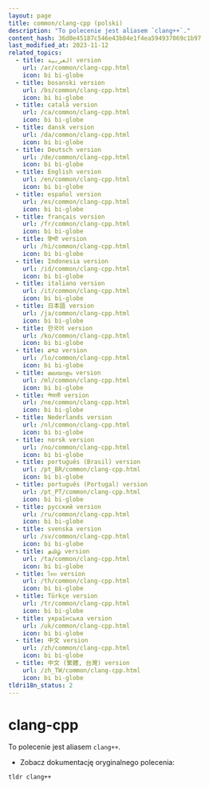 ```yaml
---
layout: page
title: common/clang-cpp (polski)
description: "To polecenie jest aliasem `clang++`."
content_hash: 36d0e45187c546e43b84e1f4ea594937069c1b97
last_modified_at: 2023-11-12
related_topics:
  - title: العربية version
    url: /ar/common/clang-cpp.html
    icon: bi bi-globe
  - title: bosanski version
    url: /bs/common/clang-cpp.html
    icon: bi bi-globe
  - title: català version
    url: /ca/common/clang-cpp.html
    icon: bi bi-globe
  - title: dansk version
    url: /da/common/clang-cpp.html
    icon: bi bi-globe
  - title: Deutsch version
    url: /de/common/clang-cpp.html
    icon: bi bi-globe
  - title: English version
    url: /en/common/clang-cpp.html
    icon: bi bi-globe
  - title: español version
    url: /es/common/clang-cpp.html
    icon: bi bi-globe
  - title: français version
    url: /fr/common/clang-cpp.html
    icon: bi bi-globe
  - title: हिन्दी version
    url: /hi/common/clang-cpp.html
    icon: bi bi-globe
  - title: Indonesia version
    url: /id/common/clang-cpp.html
    icon: bi bi-globe
  - title: italiano version
    url: /it/common/clang-cpp.html
    icon: bi bi-globe
  - title: 日本語 version
    url: /ja/common/clang-cpp.html
    icon: bi bi-globe
  - title: 한국어 version
    url: /ko/common/clang-cpp.html
    icon: bi bi-globe
  - title: ລາວ version
    url: /lo/common/clang-cpp.html
    icon: bi bi-globe
  - title: മലയാളം version
    url: /ml/common/clang-cpp.html
    icon: bi bi-globe
  - title: नेपाली version
    url: /ne/common/clang-cpp.html
    icon: bi bi-globe
  - title: Nederlands version
    url: /nl/common/clang-cpp.html
    icon: bi bi-globe
  - title: norsk version
    url: /no/common/clang-cpp.html
    icon: bi bi-globe
  - title: português (Brasil) version
    url: /pt_BR/common/clang-cpp.html
    icon: bi bi-globe
  - title: português (Portugal) version
    url: /pt_PT/common/clang-cpp.html
    icon: bi bi-globe
  - title: русский version
    url: /ru/common/clang-cpp.html
    icon: bi bi-globe
  - title: svenska version
    url: /sv/common/clang-cpp.html
    icon: bi bi-globe
  - title: தமிழ் version
    url: /ta/common/clang-cpp.html
    icon: bi bi-globe
  - title: ไทย version
    url: /th/common/clang-cpp.html
    icon: bi bi-globe
  - title: Türkçe version
    url: /tr/common/clang-cpp.html
    icon: bi bi-globe
  - title: українська version
    url: /uk/common/clang-cpp.html
    icon: bi bi-globe
  - title: 中文 version
    url: /zh/common/clang-cpp.html
    icon: bi bi-globe
  - title: 中文 (繁體, 台灣) version
    url: /zh_TW/common/clang-cpp.html
    icon: bi bi-globe
tldri18n_status: 2
---
```

# clang-cpp

To polecenie jest aliasem `clang++`.

- Zobacz dokumentację oryginalnego polecenia:

`tldr clang++`
